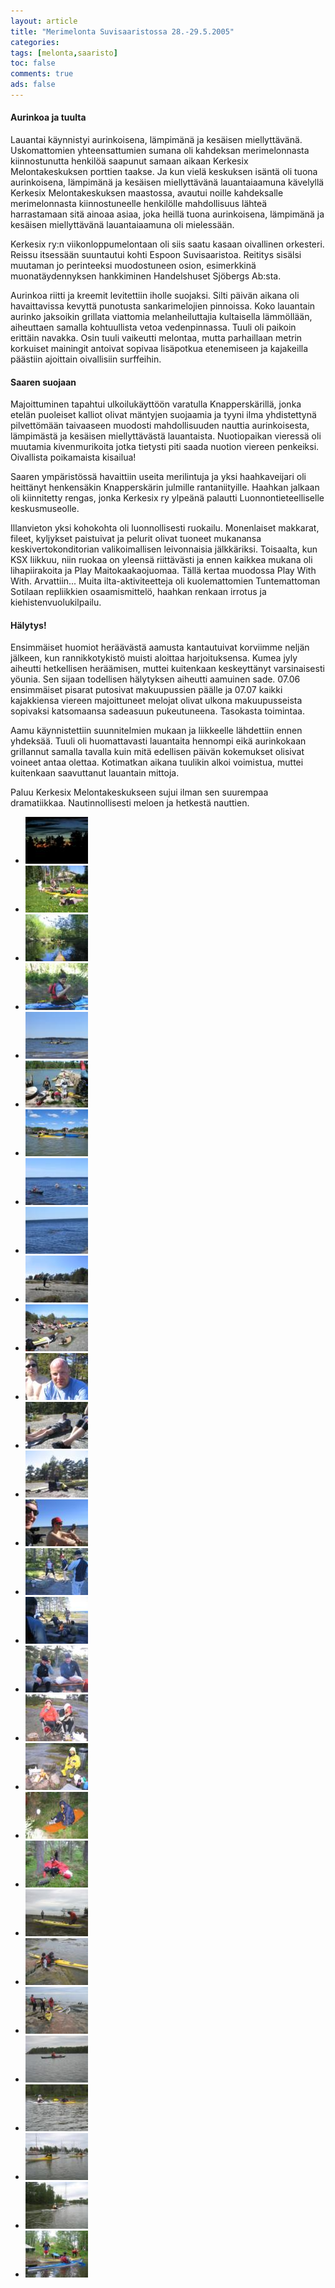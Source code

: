 ```yaml
---
layout: article 
title: "Merimelonta Suvisaaristossa 28.-29.5.2005" 
categories: 
tags: [melonta,saaristo]
toc: false 
comments: true 
ads: false 
---
```


#### Aurinkoa ja tuulta

Lauantai käynnistyi aurinkoisena, lämpimänä ja kesäisen miellyttävänä.
Uskomattomien yhteensattumien sumana oli kahdeksan merimelonnasta
kiinnostunutta henkilöä saapunut samaan aikaan Kerkesix Melontakeskuksen
porttien taakse. Ja kun vielä keskuksen isäntä oli tuona aurinkoisena,
lämpimänä ja kesäisen miellyttävänä lauantaiaamuna kävelyllä Kerkesix
Melontakeskuksen maastossa, avautui noille kahdeksalle merimelonnasta
kiinnostuneelle henkilölle mahdollisuus lähteä harrastamaan sitä ainoaa
asiaa, joka heillä tuona aurinkoisena, lämpimänä ja kesäisen
miellyttävänä lauantaiaamuna oli mielessään.

Kerkesix ry:n viikonloppumelontaan oli siis saatu kasaan oivallinen
orkesteri. Reissu itsessään suuntautui kohti Espoon Suvisaaristoa.
Reititys sisälsi muutaman jo perinteeksi muodostuneen osion, esimerkkinä
muonatäydennyksen hankkiminen Handelshuset Sjöbergs Ab:sta.

Aurinkoa riitti ja kreemit levitettiin iholle suojaksi. Silti päivän
aikana oli havaittavissa kevyttä punotusta sankarimelojien pinnoissa.
Koko lauantain aurinko jaksoikin grillata viattomia melanheiluttajia
kultaisella lämmöllään, aiheuttaen samalla kohtuullista vetoa
vedenpinnassa. Tuuli oli paikoin erittäin navakka. Osin tuuli vaikeutti
melontaa, mutta parhaillaan metrin korkuiset mainingit antoivat sopivaa
lisäpotkua etenemiseen ja kajakeilla päästiin ajoittain oivallisiin
surffeihin.

#### Saaren suojaan

Majoittuminen tapahtui ulkoilukäyttöön varatulla Knapperskärillä, jonka
etelän puoleiset kalliot olivat mäntyjen suojaamia ja tyyni ilma
yhdistettynä pilvettömään taivaaseen muodosti mahdollisuuden nauttia
aurinkoisesta, lämpimästä ja kesäisen miellyttävästä lauantaista.
Nuotiopaikan vieressä oli muutamia kivenmurikoita jotka tietysti piti
saada nuotion viereen penkeiksi. Oivallista poikamaista kisailua!

Saaren ympäristössä havaittiin useita merilintuja ja yksi haahkaveijari
oli heittänyt henkensäkin Knapperskärin julmille rantaniityille. Haahkan
jalkaan oli kiinnitetty rengas, jonka Kerkesix ry ylpeänä palautti
Luonnontieteelliselle keskusmuseolle.

Illanvieton yksi kohokohta oli luonnollisesti ruokailu. Monenlaiset
makkarat, fileet, kyljykset paistuivat ja pelurit olivat tuoneet
mukanansa keskivertokonditorian valikoimallisen leivonnaisia
jälkkäriksi. Toisaalta, kun KSX liikkuu, niin ruokaa on yleensä
riittävästi ja ennen kaikkea mukana oli lihapiirakoita ja Play
Maitokaakaojuomaa. Tällä kertaa muodossa Play With With. Arvattiin...
Muita ilta-aktiviteetteja oli kuolemattomien Tuntemattoman Sotilaan
repliikkien osaamismittelö, haahkan renkaan irrotus ja
kiehistenvuolukilpailu.

#### Hälytys!

Ensimmäiset huomiot heräävästä aamusta kantautuivat korviimme neljän
jälkeen, kun rannikkotykistö muisti aloittaa harjoituksensa. Kumea jyly
aiheutti hetkellisen heräämisen, muttei kuitenkaan keskeyttänyt
varsinaisesti yöunia. Sen sijaan todellisen hälytyksen aiheutti aamuinen
sade. 07.06 ensimmäiset pisarat putosivat makuupussien päälle ja 07.07
kaikki kajakkiensa viereen majoittuneet melojat olivat ulkona
makuupusseista sopivaksi katsomaansa sadeasuun pukeutuneena. Tasokasta
toimintaa.

Aamu käynnistettiin suunnitelmien mukaan ja liikkeelle lähdettiin ennen
yhdeksää. Tuuli oli huomattavasti lauantaita hennompi eikä aurinkokaan
grillannut samalla tavalla kuin mitä edellisen päivän kokemukset
olisivat voineet antaa olettaa. Kotimatkan aikana tuulikin alkoi
voimistua, muttei kuitenkaan saavuttanut lauantain mittoja.

Paluu Kerkesix Melontakeskukseen sujui ilman sen suurempaa dramatiikkaa.
Nautinnollisesti meloen ja hetkestä nauttien.

<div class="image-gallery" markdown="1">

-   [![](/images/merimelonta-suvisaaristossa-28.-29.5.2005/Thumbnails/melontasuvisaaristo20050528_01b.jpg)](/images/merimelonta-suvisaaristossa-28.-29.5.2005/melontasuvisaaristo20050528_01b.jpg)
-   [![](/images/merimelonta-suvisaaristossa-28.-29.5.2005/Thumbnails/melontasuvisaaristo20050528_02b.jpg)](/images/merimelonta-suvisaaristossa-28.-29.5.2005/melontasuvisaaristo20050528_02b.jpg)
-   [![](/images/merimelonta-suvisaaristossa-28.-29.5.2005/Thumbnails/melontasuvisaaristo20050528_03b.jpg)](/images/merimelonta-suvisaaristossa-28.-29.5.2005/melontasuvisaaristo20050528_03b.jpg)
-   [![](/images/merimelonta-suvisaaristossa-28.-29.5.2005/Thumbnails/melontasuvisaaristo20050528_04b.jpg)](/images/merimelonta-suvisaaristossa-28.-29.5.2005/melontasuvisaaristo20050528_04b.jpg)
-   [![](/images/merimelonta-suvisaaristossa-28.-29.5.2005/Thumbnails/melontasuvisaaristo20050528_05b.jpg)](/images/merimelonta-suvisaaristossa-28.-29.5.2005/melontasuvisaaristo20050528_05b.jpg)
-   [![](/images/merimelonta-suvisaaristossa-28.-29.5.2005/Thumbnails/melontasuvisaaristo20050528_06b.jpg)](/images/merimelonta-suvisaaristossa-28.-29.5.2005/melontasuvisaaristo20050528_06b.jpg)
-   [![](/images/merimelonta-suvisaaristossa-28.-29.5.2005/Thumbnails/melontasuvisaaristo20050528_07b.jpg)](/images/merimelonta-suvisaaristossa-28.-29.5.2005/melontasuvisaaristo20050528_07b.jpg)
-   [![](/images/merimelonta-suvisaaristossa-28.-29.5.2005/Thumbnails/melontasuvisaaristo20050528_08b.jpg)](/images/merimelonta-suvisaaristossa-28.-29.5.2005/melontasuvisaaristo20050528_08b.jpg)
-   [![](/images/merimelonta-suvisaaristossa-28.-29.5.2005/Thumbnails/melontasuvisaaristo20050528_09b.jpg)](/images/merimelonta-suvisaaristossa-28.-29.5.2005/melontasuvisaaristo20050528_09b.jpg)
-   [![](/images/merimelonta-suvisaaristossa-28.-29.5.2005/Thumbnails/melontasuvisaaristo20050528_10b.jpg)](/images/merimelonta-suvisaaristossa-28.-29.5.2005/melontasuvisaaristo20050528_10b.jpg)
-   [![](/images/merimelonta-suvisaaristossa-28.-29.5.2005/Thumbnails/melontasuvisaaristo20050528_11b.jpg)](/images/merimelonta-suvisaaristossa-28.-29.5.2005/melontasuvisaaristo20050528_11b.jpg)
-   [![](/images/merimelonta-suvisaaristossa-28.-29.5.2005/Thumbnails/melontasuvisaaristo20050528_12b.jpg)](/images/merimelonta-suvisaaristossa-28.-29.5.2005/melontasuvisaaristo20050528_12b.jpg)
-   [![](/images/merimelonta-suvisaaristossa-28.-29.5.2005/Thumbnails/melontasuvisaaristo20050528_13b.jpg)](/images/merimelonta-suvisaaristossa-28.-29.5.2005/melontasuvisaaristo20050528_13b.jpg)
-   [![](/images/merimelonta-suvisaaristossa-28.-29.5.2005/Thumbnails/melontasuvisaaristo20050528_14b.jpg)](/images/merimelonta-suvisaaristossa-28.-29.5.2005/melontasuvisaaristo20050528_14b.jpg)
-   [![](/images/merimelonta-suvisaaristossa-28.-29.5.2005/Thumbnails/melontasuvisaaristo20050528_15b.jpg)](/images/merimelonta-suvisaaristossa-28.-29.5.2005/melontasuvisaaristo20050528_15b.jpg)
-   [![](/images/merimelonta-suvisaaristossa-28.-29.5.2005/Thumbnails/melontasuvisaaristo20050528_16b.jpg)](/images/merimelonta-suvisaaristossa-28.-29.5.2005/melontasuvisaaristo20050528_16b.jpg)
-   [![](/images/merimelonta-suvisaaristossa-28.-29.5.2005/Thumbnails/melontasuvisaaristo20050528_17b.jpg)](/images/merimelonta-suvisaaristossa-28.-29.5.2005/melontasuvisaaristo20050528_17b.jpg)
-   [![](/images/merimelonta-suvisaaristossa-28.-29.5.2005/Thumbnails/melontasuvisaaristo20050528_18b.jpg)](/images/merimelonta-suvisaaristossa-28.-29.5.2005/melontasuvisaaristo20050528_18b.jpg)
-   [![](/images/merimelonta-suvisaaristossa-28.-29.5.2005/Thumbnails/melontasuvisaaristo20050528_21b.jpg)](/images/merimelonta-suvisaaristossa-28.-29.5.2005/melontasuvisaaristo20050528_21b.jpg)
-   [![](/images/merimelonta-suvisaaristossa-28.-29.5.2005/Thumbnails/melontasuvisaaristo20050528_22b.jpg)](/images/merimelonta-suvisaaristossa-28.-29.5.2005/melontasuvisaaristo20050528_22b.jpg)
-   [![](/images/merimelonta-suvisaaristossa-28.-29.5.2005/Thumbnails/melontasuvisaaristo20050528_23b.jpg)](/images/merimelonta-suvisaaristossa-28.-29.5.2005/melontasuvisaaristo20050528_23b.jpg)
-   [![](/images/merimelonta-suvisaaristossa-28.-29.5.2005/Thumbnails/melontasuvisaaristo20050528_24b.jpg)](/images/merimelonta-suvisaaristossa-28.-29.5.2005/melontasuvisaaristo20050528_24b.jpg)
-   [![](/images/merimelonta-suvisaaristossa-28.-29.5.2005/Thumbnails/melontasuvisaaristo20050528_31b.jpg)](/images/merimelonta-suvisaaristossa-28.-29.5.2005/melontasuvisaaristo20050528_31b.jpg)
-   [![](/images/merimelonta-suvisaaristossa-28.-29.5.2005/Thumbnails/melontasuvisaaristo20050528_32b.jpg)](/images/merimelonta-suvisaaristossa-28.-29.5.2005/melontasuvisaaristo20050528_32b.jpg)
-   [![](/images/merimelonta-suvisaaristossa-28.-29.5.2005/Thumbnails/melontasuvisaaristo20050528_33b.jpg)](/images/merimelonta-suvisaaristossa-28.-29.5.2005/melontasuvisaaristo20050528_33b.jpg)
-   [![](/images/merimelonta-suvisaaristossa-28.-29.5.2005/Thumbnails/melontasuvisaaristo20050528_34b.jpg)](/images/merimelonta-suvisaaristossa-28.-29.5.2005/melontasuvisaaristo20050528_34b.jpg)
-   [![](/images/merimelonta-suvisaaristossa-28.-29.5.2005/Thumbnails/melontasuvisaaristo20050528_35b.jpg)](/images/merimelonta-suvisaaristossa-28.-29.5.2005/melontasuvisaaristo20050528_35b.jpg)
-   [![](/images/merimelonta-suvisaaristossa-28.-29.5.2005/Thumbnails/melontasuvisaaristo20050528_36b.jpg)](/images/merimelonta-suvisaaristossa-28.-29.5.2005/melontasuvisaaristo20050528_36b.jpg)
-   [![](/images/merimelonta-suvisaaristossa-28.-29.5.2005/Thumbnails/melontasuvisaaristo20050528_37b.jpg)](/images/merimelonta-suvisaaristossa-28.-29.5.2005/melontasuvisaaristo20050528_37b.jpg)
-   [![](/images/merimelonta-suvisaaristossa-28.-29.5.2005/Thumbnails/melontasuvisaaristo20050528_38b.jpg)](/images/merimelonta-suvisaaristossa-28.-29.5.2005/melontasuvisaaristo20050528_38b.jpg)

</div>
